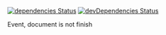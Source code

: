 [![dependencies Status](https://david-dm.org/valaxy/event-hub/status.svg?style=flat-square)](https://david-dm.org/valaxy/event-hub)
[![devDependencies Status](https://david-dm.org/valaxy/event-hub/dev-status.svg?style=flat-square)](https://david-dm.org/valaxy/event-hub?type=dev)

Event, document is not finish
